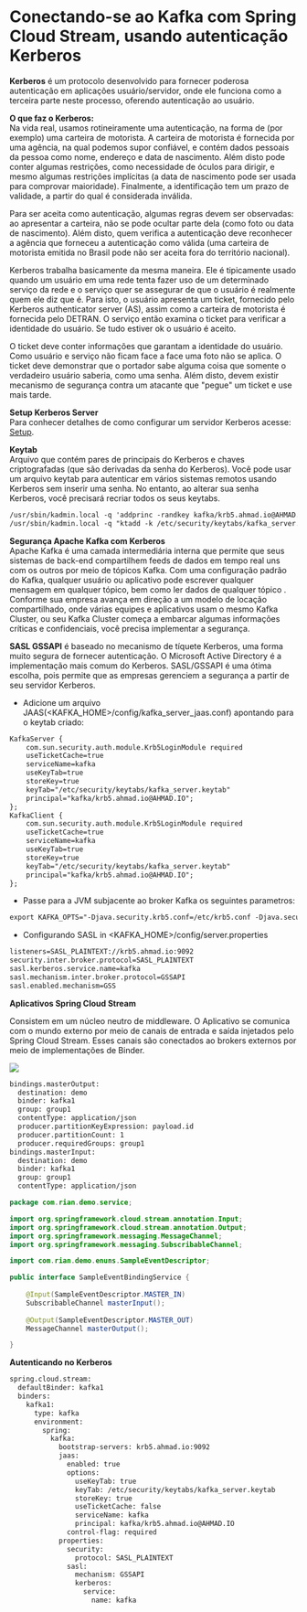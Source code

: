 # Conectando-se ao Kafka com Spring Cloud Stream, usando autenticação Kerberos

**Kerberos** é um protocolo desenvolvido para fornecer poderosa autenticação em aplicações usuário/servidor, onde ele funciona como a terceira parte neste processo, oferendo autenticação ao usuário.

**O que faz o Kerberos:** </br>
Na vida real, usamos rotineiramente uma autenticação, na forma de (por exemplo) uma carteira de motorista. A carteira de motorista é fornecida por uma agência, na qual podemos supor confiável, e contém dados pessoais da pessoa como nome, endereço e data de nascimento. Além disto pode conter algumas restrições, como necessidade de óculos para dirigir, e mesmo algumas restrições implícitas (a data de nascimento pode ser usada para comprovar maioridade). Finalmente, a identificação tem um prazo de validade, a partir do qual é considerada inválida.

Para ser aceita como autenticação, algumas regras devem ser observadas: ao apresentar a carteira, não se pode ocultar parte dela (como foto ou data de nascimento). Além disto, quem verifica a autenticação deve reconhecer a agência que forneceu a autenticação como válida (uma carteira de motorista emitida no Brasil pode não ser aceita fora do território nacional).

Kerberos trabalha basicamente da mesma maneira. Ele é tipicamente usado quando um usuário em uma rede tenta fazer uso de um determinado serviço da rede e o serviço quer se assegurar de que o usuário é realmente quem ele diz que é. Para isto, o usuário apresenta um ticket, fornecido pelo Kerberos authenticator server (AS), assim como a carteira de motorista é fornecida pelo DETRAN. O serviço então examina o ticket para verificar a identidade do usuário. Se tudo estiver ok o usuário é aceito.

O ticket deve conter informações que garantam a identidade do usuário. Como usuário e serviço não ficam face a face uma foto não se aplica. O ticket deve demonstrar que o portador sabe alguma coisa que somente o verdadeiro usuário saberia, como uma senha. Além disto, devem existir mecanismo de segurança contra um atacante que "pegue" um ticket e use mais tarde.

**Setup Kerberos Server**</br>
Para conhecer detalhes de como configurar um servidor Kerberos acesse: [Setup](https://www.howtoforge.com/how-to-setup-kerberos-server-and-client-on-ubuntu-1804-lts/).

**Keytab**</br>
Arquivo que contém pares de principais do Kerberos e chaves criptografadas (que são derivadas da senha do Kerberos). Você pode usar um arquivo keytab para autenticar em vários sistemas remotos usando Kerberos sem inserir uma senha. No entanto, ao alterar sua senha Kerberos, você precisará recriar todos os seus keytabs.

```xml
/usr/sbin/kadmin.local -q 'addprinc -randkey kafka/krb5.ahmad.io@AHMAD.IO'
/usr/sbin/kadmin.local -q "ktadd -k /etc/security/keytabs/kafka_server.keytab kafka/krb5.ahmad.io@AHMAD.IO"

```

**Segurança Apache Kafka com Kerberos**</br>
Apache Kafka é uma camada intermediária interna que permite que seus sistemas de back-end compartilhem feeds de dados em tempo real uns com os outros por meio de tópicos Kafka. Com uma configuração padrão do Kafka, qualquer usuário ou aplicativo pode escrever qualquer mensagem em qualquer tópico, bem como ler dados de qualquer tópico . Conforme sua empresa avança em direção a um modelo de locação compartilhado, onde várias equipes e aplicativos usam o mesmo Kafka Cluster, ou seu Kafka Cluster começa a embarcar algumas informações críticas e confidenciais, você precisa implementar a segurança.

**SASL GSSAPI** é baseado no mecanismo de tíquete Kerberos, uma forma muito segura de fornecer autenticação. O Microsoft Active Directory é a implementação mais comum do Kerberos. SASL/GSSAPI é uma ótima escolha, pois permite que as empresas gerenciem a segurança a partir de seu servidor Kerberos.

- Adicione um arquivo JAAS(<KAFKA_HOME>/config/kafka_server_jaas.conf) apontando para o keytab criado:

```xml
KafkaServer {
    com.sun.security.auth.module.Krb5LoginModule required
    useTicketCache=true
    serviceName=kafka
    useKeyTab=true
    storeKey=true
    keyTab="/etc/security/keytabs/kafka_server.keytab"
    principal="kafka/krb5.ahmad.io@AHMAD.IO";
};
KafkaClient {
    com.sun.security.auth.module.Krb5LoginModule required
    useTicketCache=true
    serviceName=kafka
    useKeyTab=true
    storeKey=true
    keyTab="/etc/security/keytabs/kafka_server.keytab"
    principal="kafka/krb5.ahmad.io@AHMAD.IO";
};
```
- Passe para a JVM subjacente ao broker Kafka os seguintes parametros:
```xml
export KAFKA_OPTS="-Djava.security.krb5.conf=/etc/krb5.conf -Djava.security.auth.login.config=/home/rian/kafka_2.12-2.8.0/config/kafka_server_jaas.conf"
```
- Configurando SASL in <KAFKA_HOME>/config/server.properties
```xml
listeners=SASL_PLAINTEXT://krb5.ahmad.io:9092
security.inter.broker.protocol=SASL_PLAINTEXT
sasl.kerberos.service.name=kafka
sasl.mechanism.inter.broker.protocol=GSSAPI
sasl.enabled.mechanism=GSS
```


**Aplicativos Spring Cloud Stream** </br>

Consistem em um núcleo neutro de middleware. O Aplicativo se comunica com o mundo externo por meio de canais de entrada e saída injetados pelo Spring Cloud Stream. Esses canais são conectados ao brokers externos por meio de implementações de Binder.

![](https://docs.spring.io/spring-cloud-stream/docs/1.0.0.RC1/reference/html/images/SCSt-with-binder.png)

```xml
bindings.masterOutput:
  destination: demo
  binder: kafka1
  group: group1
  contentType: application/json
  producer.partitionKeyExpression: payload.id
  producer.partitionCount: 1
  producer.requiredGroups: group1
bindings.masterInput:
  destination: demo
  binder: kafka1
  group: group1
  contentType: application/json

```
```java
package com.rian.demo.service;

import org.springframework.cloud.stream.annotation.Input;
import org.springframework.cloud.stream.annotation.Output;
import org.springframework.messaging.MessageChannel;
import org.springframework.messaging.SubscribableChannel;

import com.rian.demo.enuns.SampleEventDescriptor;

public interface SampleEventBindingService {
	
	@Input(SampleEventDescriptor.MASTER_IN)
	SubscribableChannel masterInput();
	
	@Output(SampleEventDescriptor.MASTER_OUT)
	MessageChannel masterOutput();

}
```
**Autenticando no Kerberos**
```xml
spring.cloud.stream:
  defaultBinder: kafka1
  binders:
    kafka1:
      type: kafka
      environment:
        spring:
          kafka:
            bootstrap-servers: krb5.ahmad.io:9092
            jaas:
              enabled: true
              options:
                useKeyTab: true
                keyTab: /etc/security/keytabs/kafka_server.keytab
                storeKey: true
                useTicketCache: false
                serviceName: kafka
                principal: kafka/krb5.ahmad.io@AHMAD.IO
              control-flag: required
            properties:
              security:
                protocol: SASL_PLAINTEXT
              sasl:
                mechanism: GSSAPI
                kerberos:
                  service:
                    name: kafka
```
